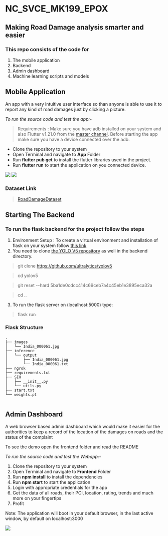 # NC_SVCE_MK199_EPOX

## Making Road Damage analysis smarter and easier


### This repo consists of the code for 
  1. The mobile application
  2. Backend 
  3. Admin dashboard
  4. Machine learning scripts and models

## Mobile Application
An app with a very intuitive user interface so than anyone is able to use it to report any kind of road damages just by clicking a picture.

*To run the source code and test the app:-*
> Requirements :
> Make sure you have adb installed on your system and also Flutter v1.21.0 from the [master channel](https://www.github.com/flutter/flutter). 
> Before starting the app make sure you have a device connected over the adb.
* Clone the repository to your system
* Open Terminal and navigate to **App** Folder
* Run **flutter pub get** to install the flutter libraries used in the project.
* Run **flutter run** to start the application on you connected device.

![](https://github.com/ishitb/NC_SVCE_MK199_EPOX/blob/master/app/ui.gif)  ![](<img src="https://github.com/ishitb/NC_SVCE_MK199_EPOX/blob/master/app/appdemo.gif" width="288" height="640"/>)

### Dataset Link

> [RoadDamageDataset](https://mycityreport.s3-ap-northeast-1.amazonaws.com/02_RoadDamageDataset/public_data/Japan/RDD2020_data.tar.gz)

## Starting The Backend 

### To run the flask backend for the project follow the steps 

  1. Environment Setup : To create a virtual environment and installation of flask on your system follow [this link](https://flask.palletsprojects.com/en/1.1.x/installation/)
  2. You need to clone [the YOLO V5 repository](https://github.com/ultralytics/yolov5) as well in the backend directory.

 > git clone https://github.com/ultralytics/yolov5
 
 > cd yolov5
 
 > git reset --hard 5ba1de0cdcc414c69ceb7a4c45eb1e3895eca32a
 
 > cd ..
 
 3. To run the flask server on (localhost:5000) type:
 
 > flask run 
 
### Flask Structure
```
.
├── images
│   └── India_000061.jpg
├── inference
│   └── output
│       ├── India_000061.jpg
│       └── India_000061.txt
├── ngrok
├── requirements.txt
├── SIH
│   ├── __init__.py
│   └── utils.py
├── start.txt
└── weights.pt


```

## Admin Dashboard
A web browser based admin dashboard which would make it easier for the authorities to keep a record of the location of the damages on roads and the status of the complaint

To see the demo open the frontend folder and read the README

*To run the source code and test the Webapp:-*
1. Clone the repository to your system
1. Open Terminal and navigate to **Frontend** Folder
1. Run **npm install** to install the dependencies
1. Run **npm start** to start the application
1. Login with appropriate credentials for the app
1. Get the data of all roads, their PCI, location, rating, trends and much more on your fingertips
1. Profit

Note: The application will boot in your default browser, in the last active window, by default on localhost:3000 

![](https://github.com/ishitb/NC_SVCE_MK199_EPOX/blob/master/frontend/admin_panel_gif-min.gif)
